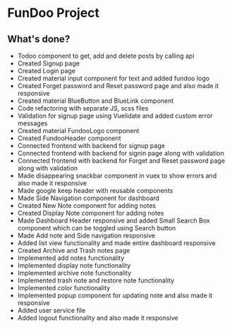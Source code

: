 # FunDoo Project

## What's done?
* Todoo component to get, add and delete posts by calling api
* Created Signup page
* Created Login page
* Created material input component for text and added fundoo logo
* Created Forget password and Reset password page and also made it responsive
* Created material BlueButton and BlueLink component
* Code refactoring with separate JS, scss files
* Validation for signup page using Vuelidate and added custom error messages
* Created material FundooLogo component
* Created FundooHeader component
* Connected frontend with backend for signup page
* Connected frontend with backend for signin page along with validation
* Connected frontend with backend for Forget and Reset password page along with validation
* Made disappearing snackbar component in vuex to show errors and also made it responsive
* Made google keep header with reusable components
* Made Side Navigation component for dashboard
* Created New Note component for adding notes
* Created Display Note component for adding notes
* Made Dashboard Header responsive and added Small Search Box component which can be toggled using Search button
* Made Add note and Side navigation responsive
* Added list view functionality and made entire dashboard responsive
* Created Archive and Trash notes page
* Implemented add notes functionality
* Implemented display note functionality
* Implemented archive note functionality
* Implemented trash note and restore note functionality
* Implemented color functionality
* Implemented popup component for updating note and also made it responsive
* Added user service file
* Added logout functionality and also made it responsive